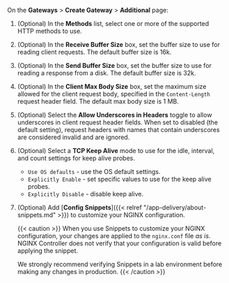 On the **Gateways** > **Create Gateway** > **Additional** page:

1. (Optional) In the **Methods** list, select one or more of the supported HTTP methods to use.
1. (Optional) In the **Receive Buffer Size** box, set the buffer size to use for reading client requests. The default buffer size is 16k.
1. (Optional) In the **Send Buffer Size** box, set the buffer size to use for reading a response from a disk. The default buffer size is 32k.
1. (Optional) In the **Client Max Body Size** box, set the maximum size allowed for the client request body, specified in the `Content-Length` request header field. The default max body size is 1 MB.
1. (Optional) Select the **Allow Underscores in Headers** toggle to allow underscores in client request header fields. When set to disabled (the default setting), request headers with names that contain underscores are considered invalid and are ignored.
1. (Optional) Select a **TCP Keep Alive** mode to use for the idle, interval, and count settings for keep alive probes.

   - `Use OS defaults` - use the OS default settings.
   - `Explicitly Enable` - set specific values to use for the keep alive probes.
   - `Explicitly Disable` - disable keep alive.

1. (Optional) Add [**Config Snippets**]({{< relref "/app-delivery/about-snippets.md" >}}) to customize your NGINX configuration.
   
   {{< caution >}}
   When you use Snippets to customize your NGINX configuration, your changes are applied to the `nginx.conf` file *as is*. NGINX Controller does not verify that your configuration is valid before applying the snippet. 

   We strongly recommend verifying Snippets in a lab environment before making any changes in production.
   {{< /caution >}}

<!-- Do not remove. Keep this code at the bottom of the include -->
<!-- DOCS-500 -->